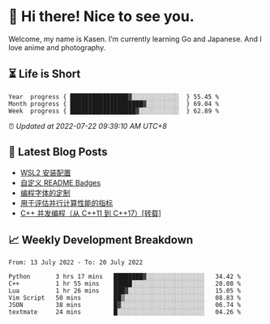 <h1>👋 Hi there! Nice to see you.</h1>

Welcome, my name is Kasen. I’m currently learning Go and Japanese. And I love anime and photography.


## ⏳ Life is Short

<!-- Start of Time Progress Bar -->
``` text
Year  progress { ████████████████▓░░░░░░░░░░░░░  } 55.45 %
Month progress { ████████████████████▓░░░░░░░░░  } 69.04 %
Week  progress { ██████████████████▓░░░░░░░░░░░  } 62.89 %
```

⏰ *Updated at 2022-07-22 09:39:10 AM UTC+8*

<!-- End of Time Progress Bar -->

## 📝 Latest Blog Posts

<!-- BLOG-POST-LIST:START -->
- [WSL2 安装配置](https://blog.imkasen.com/wsl2-config.html)
- [自定义 README Badges](https://blog.imkasen.com/custom-readme-badges.html)
- [编程字体的定制](https://blog.imkasen.com/coding-fonts-configuration.html)
- [用于评估并行计算性能的指标](https://blog.imkasen.com/parallel-performance-metrics.html)
- [C++ 并发编程（从 C++11 到 C++17）[转载]](https://blog.imkasen.com/cpp-concurrency.html)
<!-- BLOG-POST-LIST:END -->

## 📈 Weekly Development Breakdown

<!--START_SECTION:waka-->

```text
From: 13 July 2022 - To: 20 July 2022

Python       3 hrs 17 mins   ████████▓░░░░░░░░░░░░░░░░   34.42 %
C++          1 hr 55 mins    █████░░░░░░░░░░░░░░░░░░░░   20.08 %
Lua          1 hr 26 mins    ███▓░░░░░░░░░░░░░░░░░░░░░   15.05 %
Vim Script   50 mins         ██▒░░░░░░░░░░░░░░░░░░░░░░   08.83 %
JSON         38 mins         █▓░░░░░░░░░░░░░░░░░░░░░░░   06.74 %
textmate     24 mins         █░░░░░░░░░░░░░░░░░░░░░░░░   04.26 %
```

<!--END_SECTION:waka-->
